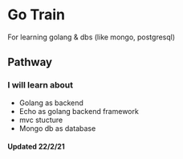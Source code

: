 # Go Train

For learning golang & dbs (like mongo, postgresql)

## Pathway
### I will learn about
- Golang as backend
- Echo as golang backend framework
- mvc stucture
- Mongo db as database

#### Updated 22/2/21